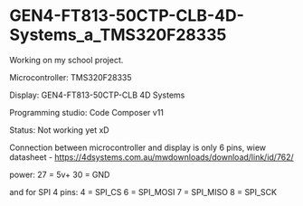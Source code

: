 # GEN4-FT813-50CTP-CLB-4D-Systems_a_TMS320F28335

Working on my school project.

Microcontroller: TMS320F28335

Display: GEN4-FT813-50CTP-CLB 4D Systems

Programming studio: Code Composer v11

Status: Not working yet xD

Connection between microcontroller and display is only 6 pins, wiew datasheet - https://4dsystems.com.au/mwdownloads/download/link/id/762/

power: 27 = 5v+
30 = GND

and for SPI 4 pins:
4 = SPI_CS
6 = SPI_MOSI
7 = SPI_MISO
8 = SPI_SCK
